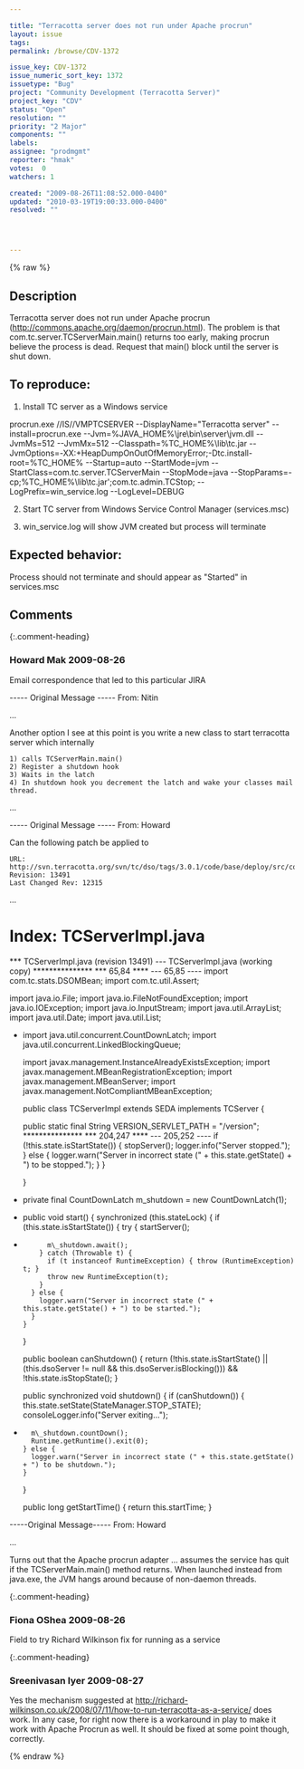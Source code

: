 ```yaml
---

title: "Terracotta server does not run under Apache procrun"
layout: issue
tags: 
permalink: /browse/CDV-1372

issue_key: CDV-1372
issue_numeric_sort_key: 1372
issuetype: "Bug"
project: "Community Development (Terracotta Server)"
project_key: "CDV"
status: "Open"
resolution: ""
priority: "2 Major"
components: ""
labels: 
assignee: "prodmgmt"
reporter: "hmak"
votes:  0
watchers: 1

created: "2009-08-26T11:08:52.000-0400"
updated: "2010-03-19T19:00:33.000-0400"
resolved: ""




---
```


{% raw %}

## Description

<div markdown="1" class="description">

Terracotta server does not run under Apache procrun (http://commons.apache.org/daemon/procrun.html).
The problem is that com.tc.server.TCServerMain.main() returns too early, making procrun believe the process is dead.  Request that main() block until the server is shut down.

To reproduce:
-----
1. Install TC server as a Windows service

procrun.exe //IS//VMPTCSERVER --DisplayName="Terracotta server" --install=procrun.exe --Jvm=%JAVA\_HOME%\jre\bin\server\jvm.dll --JvmMs=512 --JvmMx=512 --Classpath=%TC\_HOME%\lib\tc.jar --JvmOptions=-XX:+HeapDumpOnOutOfMemoryError;-Dtc.install-root=%TC\_HOME% --Startup=auto --StartMode=jvm --StartClass=com.tc.server.TCServerMain --StopMode=java --StopParams=-cp;%TC\_HOME%\lib\tc.jar';com.tc.admin.TCStop; --LogPrefix=win\_service.log --LogLevel=DEBUG

2. Start TC server from Windows Service Control Manager (services.msc)

3. win\_service.log will show JVM created but process will terminate

Expected behavior:
----

Process should not terminate and should appear as "Started" in services.msc

</div>

## Comments


{:.comment-heading}
### **Howard Mak** <span class="date">2009-08-26</span>

<div markdown="1" class="comment">

Email correspondence that led to this particular JIRA

----- Original Message -----
From: Nitin

...

Another option I see at this point is you write a new class to start terracotta server which internally

	1) calls TCServerMain.main()
	2) Register a shutdown hook
	3) Waits in the latch
	4) In shutdown hook you decrement the latch and wake your classes mail thread.

...

----- Original Message -----
From: Howard

Can the following patch be applied to

	URL: http://svn.terracotta.org/svn/tc/dso/tags/3.0.1/code/base/deploy/src/com/tc/server/TCServerImpl.java
	Revision: 13491
	Last Changed Rev: 12315

...

Index: TCServerImpl.java
===================================================================
\*\*\* TCServerImpl.java   (revision 13491)
--- TCServerImpl.java   (working copy)
\*\*\*\*\*\*\*\*\*\*\*\*\*\*\*
\*\*\* 65,84 \*\*\*\*
--- 65,85 ----
  import com.tc.stats.DSOMBean;
  import com.tc.util.Assert;

  import java.io.File;
  import java.io.FileNotFoundException;
  import java.io.IOException;
  import java.io.InputStream;
  import java.util.ArrayList;
  import java.util.Date;
  import java.util.List;
+ import java.util.concurrent.CountDownLatch;
  import java.util.concurrent.LinkedBlockingQueue;

  import javax.management.InstanceAlreadyExistsException;
  import javax.management.MBeanRegistrationException;
  import javax.management.MBeanServer;
  import javax.management.NotCompliantMBeanException;

  public class TCServerImpl extends SEDA implements TCServer \{

    public static final String                   VERSION_SERVLET_PATH                         = "/version";
\*\*\*\*\*\*\*\*\*\*\*\*\*\*\*
\*\*\* 204,247 \*\*\*\*
--- 205,252 ----
        if (!this.state.isStartState()) {
          stopServer();
          logger.info("Server stopped.");
        } else {
          logger.warn("Server in incorrect state (" + this.state.getState() + ") to be stopped.");
        }
      }

    }

+   private final CountDownLatch m\_shutdown = new CountDownLatch(1);
+
    public void start() {
      synchronized (this.stateLock) {
        if (this.state.isStartState()) {
          try {
            startServer();
+           m\_shutdown.await();
          } catch (Throwable t) {
            if (t instanceof RuntimeException) { throw (RuntimeException) t; }
            throw new RuntimeException(t);
          }
        } else {
          logger.warn("Server in incorrect state (" + this.state.getState() + ") to be started.");
        }
      }
    }

    public boolean canShutdown() {
      return (!this.state.isStartState() || (this.dsoServer != null && this.dsoServer.isBlocking()))
             && !this.state.isStopState();
    }

    public synchronized void shutdown() {
      if (canShutdown()) {
        this.state.setState(StateManager.STOP_STATE);
        consoleLogger.info("Server exiting...");
+       m\_shutdown.countDown();
        Runtime.getRuntime().exit(0);
      } else {
        logger.warn("Server in incorrect state (" + this.state.getState() + ") to be shutdown.");
      }
    }

    public long getStartTime() {
      return this.startTime;
    }


-----Original Message-----
From: Howard

...

Turns out that the Apache procrun adapter ... assumes the service has quit if the TCServerMain.main() method returns.  When launched instead from java.exe, the JVM hangs around because of non-daemon threads.

</div>


{:.comment-heading}
### **Fiona OShea** <span class="date">2009-08-26</span>

<div markdown="1" class="comment">

Field to try Richard Wilkinson fix for running as a service

</div>


{:.comment-heading}
### **Sreenivasan Iyer** <span class="date">2009-08-27</span>

<div markdown="1" class="comment">

Yes the mechanism suggested at http://richard-wilkinson.co.uk/2008/07/11/how-to-run-terracotta-as-a-service/ does work. 
In any case, for right now there is a workaround in play to make it work with Apache Procrun as well.
It should be fixed at some point though, correctly.


</div>



{% endraw %}
